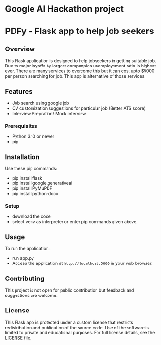 # Google AI Hackathon project
# PDFy - Flask app to help job seekers

## Overview
This Flask application is designed to help jobseekers in getting suitable job. Due to major layoffs by largest companpies unemployement ratio is highest ever. There are many services to overcome this but it can cost upto $5000 per person searching for job. This app is alternative of those services. 

## Features
- Job search using google job
- CV customization suggestions for particular job (Better ATS score)
- Interview Prepration/ Mock interview

### Prerequisites
- Python 3.10 or newer
- pip

  
## Installation
Use these pip commands:
- pip install flask
- pip install google.generativeai
- pip install PyMuPDF
- pip install python-docx


### Setup
- download the code
- select venv as interpreter or enter pip commands given above.


## Usage
To run the application:
- run app.py 
- Access the application at `http://localhost:5000` in your web browser.


## Contributing
This project is not open for public contribution but feedback and suggestions are welcome.

## License
This Flask app is protected under a custom license that restricts redistribution and publication of the source code. Use of the software is limited to private and educational purposes. For full license details, see the [LICENSE](./LICENSE.md) file.
